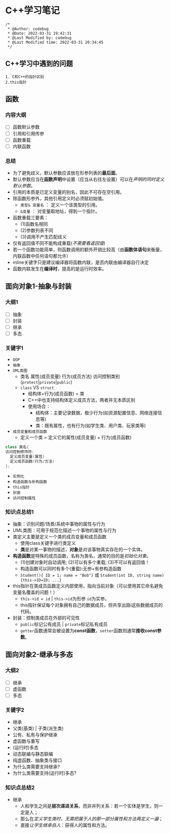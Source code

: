 # C++学习笔记

```shell
/*
 * @Author: codebug 
 * @Date: 2022-03-31 19:42:31 
 * @Last Modified by: codebug
 * @Last Modified time: 2022-03-31 20:34:45
 */
```

## C++学习中遇到的问题

```shell
1. C和C++的指针区别
2.this指针
```

## 函数

### 内容大纲

- [ ] 函数默认参数
- [ ] 引用和引用传参
- [ ] 函数重载
- [ ] 内联函数

### 总结

- 为了避免歧义，默认参数应该放在形参列表的**最后面**。
- 默认参数应当在**函数声明**中设置（应当从右往左设置）可以在*声明的同时定义默认参数*。
- 引用的本质是已定义变量的别名，因此不可存在空引用。
- 除函数形参外，其他引用定义时必须赋初始值。
  - `类型& 变量名` ： 定义一个该类型的引用。
  - `&变量` ： 对变量取地址，得到一个指针。
- 函数重载三要素：
  - (1)函数名相同
  - (2)参数列表不同
  - (3)调用不产生匹配歧义
- 仅有返回值不同不能构成重载(*不需要看返回值*)
- 若一个函数功能简单，则函数调用的额外开销比较高（由**函数体语句**来衡量，内联函数中任何语句都允许）
- inline关键字只是建议编译器将函数内联，是否内联由编译器自行决定
- 函数内联发生在**编译时**，提高的是运行时效率。

## 面向对象1-抽象与封装

### 大纲1

- [ ] 抽象
- [ ] 封装
- [ ] 继承
- [ ] 多态

### 关键字1

- `OOP`
- `抽象`
- `UML类图`
  - 类名 属性(成员变量) 行为(成员方法) 访问控制类别(`protect`|`private`|`public`)
  - `class` VS `struct`
    - 结构体+行为(成员函数) = 类
    - C++中也支持结构体定义成员方法，两者并无本质区别
    - 使用场合：
      - 结构体：主要记录数据，极少行为(如资源配置信息、网络连接信息等)
      - 类：既有属性，也有行为(如学生类、用户类、玩家类等)
- `成员变量和成员函数`
  - 定义一个类 = 定义它的属性(成员变量) + 行为(成员函数)

```cpp
class 类名{
访问控制修饰符:
  定义成员变量(属性)
  定义成员函数(行为/方法)
};
```

- `实例化`
- `构造函数与析构函数`
- `this指针`
- `封装`
- `访问控制属性`

### 知识点总结1

- 抽象：识别问题/场景/系统中事物的属性与行为
- UML类图：可用于规范化描述一个事物的属性与行为
- 类定义主要是定义一个类的成员变量和成员函数
  - 使用class关键字进行类定义
  - **类**是对某一事物的描述，**对象**是对该事物真实存在的一个实体。
- **构造函数**是特殊的成员函数，名称为类名，通常的目的是*初始化对象*。
  - (1)创建对象时自动调用; (2)可以有多个重载; (3)不可以有返回值！
  - 构造函数可以同时有多个(重载):无参+有参构造函数
  - `Student(){ ID = 1; name = "Bob"}` 或 `Student(int ID, string name){this->ID=ID; ...}`
- this指针在类成员函数定义内部使用，指向当前对象（可以使用其它命名避免变量名覆盖的问题！）
  - `this->id = id` | `this->id`为形参 `id`为实参。
  - this指针保证每个对象拥有自己的数据成员，但共享出路i这些数据成员的代码。
- 封装：控制类成员在外部的可见性
  - `public`标记公有成员 | `private`标记私有成员
  - `getter`函数通常会被设置为**const函数**，`setter`函数则通常**接收const参数**。

## 面向对象2-继承与多态

### 大纲2

- [ ] 继承
- [ ] 虚函数
- [ ] 多态

### 关键字2

- 继承
- 父类(基类) | 子类(派生类)
- 公有、私有与保护继承
- 虚函数与重写
- (运行时)多态
- 动态联编与静态联编
- 纯虚函数、抽象类与接口
- 为什么类需要支持继承?
- 为什么类需要支持(运行时)多态?

### 知识点总结2

- 继承
  - 人和学生之间是**层次递进关系**，而非并列关系：若一个实体是学生，则一定是人；
  - 那么在*定义学生类时，无需把属于人的那一部分属性和方法再定义一遍*；
  - 直接*让学生继承自人*：获得人的属性和方法。